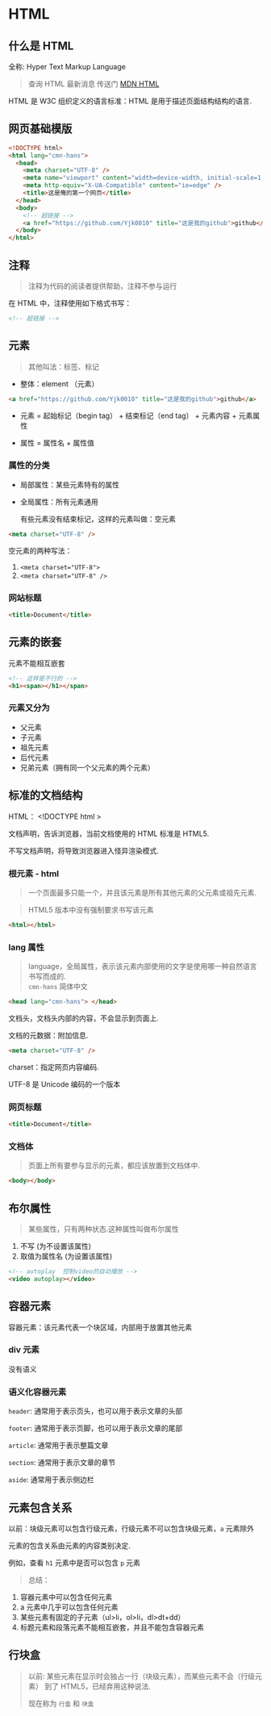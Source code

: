 # HTML

## 什么是 HTML

<span class="cor-da">全称: Hyper Text Markup Language</span>

> 查询 <span class="cor-tip">HTML</span> 最新消息 传送门 [MDN HTML](https://developer.mozilla.org/zh-CN/docs/Web/HTML)

HTML 是 W3C 组织定义的语言标准：HTML 是用于描述<span class="cor-in">页面结构</span>结构的语言.

## 网页基础模版

```html
<!DOCTYPE html>
<html lang="cmn-hans">
  <head>
    <meta charset="UTF-8" />
    <meta name="viewport" content="width=device-width, initial-scale=1.0" />
    <meta http-equiv="X-UA-Compatible" content="ie=edge" />
    <title>这是俺的第一个网页</title>
  </head>
  <body>
    <!-- 超链接 -->
    <a href="https://github.com/Yjk0010" title="这是我的github">github</a>
  </body>
</html>
```

## 注释

> 注释为代码的阅读者提供帮助，注释不参与运行

在 HTML 中，注释使用如下格式书写：

```html
<!-- 超链接 -->
```

## 元素

> 其他叫法：标签、标记

- 整体：element （元素）

```html
<a href="https://github.com/Yjk0010" title="这是我的github">github</a>
```

- 元素 = 起始标记（begin tag） + 结束标记（end tag） + 元素内容 + 元素属性

- 属性 = 属性名 + 属性值

### 属性的分类

- 局部属性：某些元素特有的属性
- 全局属性：所有元素通用

  有些元素没有结束标记，这样的元素叫做：<span class="cor-in">空元素</span>

```html
<meta charset="UTF-8" />
```

空元素的两种写法：

1. `<meta charset="UTF-8">`
2. `<meta charset="UTF-8" />`

### 网站标题

```html
<title>Document</title>
```

## 元素的嵌套

元素不能相互嵌套

```html
<!-- 这样是不行的 -->
<h1><span></h1></span>
```

### 元素又分为

- 父元素
- 子元素
- 祖先元素
- 后代元素
- 兄弟元素（拥有同一个父元素的两个元素）

## 标准的文档结构

HTML： <span class="cor-wa">\<!DOCTYPE <span class="cor-da">html</span>
\></span>

文档声明，告诉浏览器，当前文档使用的 HTML 标准是 HTML5.

不写文档声明，将导致浏览器进入<span class="cor-in">怪异渲染模式.</span>

### 根元素 - html

> 一个页面最多只能一个，并且该元素是所有其他元素的父元素或祖先元素.

> HTML5 版本中没有强制要求书写该元素

```html
<html></html>
```

### lang 属性

> language，全局属性，表示该元素内部使用的文字是使用哪一种自然语言书写而成的.  
> `cmn-hans` <span class="cor-in">简体中文</span>

```html
<head lang="cmn-hans"> </head>
```

文档头，文档头内部的内容，不会显示到页面上.

文档的元数据：附加信息.

```html
<meta charset="UTF-8" />
```

charset：指定网页内容编码.

UTF-8 是 Unicode 编码的一个版本

### 网页标题

```html
<title>Document</title>
```

### 文档体

> 页面上所有要参与显示的元素，都应该放置到文档体中.

```html
<body></body>
```

## 布尔属性

> 某些属性，只有两种状态.这种属性叫做布尔属性

1. 不写 (为不设置该属性)
2. 取值为属性名 (为设置该属性)

```html
<!-- autoplay  控制video的自动播放 -->
<video autoplay></video>
```

## 容器元素

容器元素：该元素代表一个块区域，内部用于放置其他元素

### <span class="cor-tip">div 元素</span>

没有语义

### <span class="cor-tip">语义化容器元素</span>

`header`: 通常用于表示页头，也可以用于表示文章的头部

`footer`: 通常用于表示页脚，也可以用于表示文章的尾部

`article`: 通常用于表示整篇文章

`section`: 通常用于表示文章的章节

`aside`: 通常用于表示侧边栏

## 元素包含关系

以前：块级元素可以包含行级元素，行级元素不可以包含块级元素，`a` 元素除外

元素的包含关系由元素的内容类别决定.

例如，查看 `h1` 元素中是否可以包含 `p` 元素

> 总结：

1. 容器元素中可以包含任何元素
2. a 元素中几乎可以包含任何元素
3. 某些元素有固定的子元素（ul>li，ol>li，dl>dt+dd）
4. 标题元素和段落元素不能相互嵌套，并且不能包含容器元素

## 行块盒

> 以前: 某些元素在显示时会独占一行（块级元素），而某些元素不会（行级元素）
> 到了 HTML5，<span class="cor-da">已经弃用这种说法.</span>
>
> 现在称为 `行盒` 和 `块盒`
